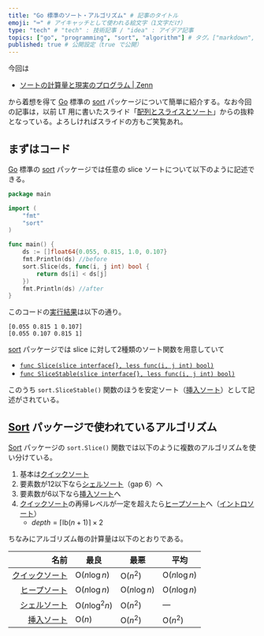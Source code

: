 ```yaml
---
title: "Go 標準のソート・アルゴリズム" # 記事のタイトル
emoji: "⌨" # アイキャッチとして使われる絵文字（1文字だけ）
type: "tech" # "tech" : 技術記事 / "idea" : アイデア記事
topics: ["go", "programming", "sort", "algorithm"] # タグ。["markdown", "rust", "aws"] のように指定する
published: true # 公開設定（true で公開）
---
```


今回は

- [ソートの計算量と現実のプログラム | Zenn](https://zenn.dev/satoru_takeuchi/articles/d66b8b69e0218d9f137e)

から着想を得て [Go] 標準の [sort] パッケージについて簡単に紹介する。なお今回の記事は，以前 LT 用に書いたスライド「[配列とスライスとソート](https://slide.baldanders.info/shimane-go-2020-02-13/)」からの抜粋となっている。よろしければスライドの方もご笑覧あれ。

## まずはコード

[Go] 標準の [sort] パッケージでは任意の slice ソートについて以下のように記述できる。

```go
package main

import (
	"fmt"
	"sort"
)

func main() {
	ds := []float64{0.055, 0.815, 1.0, 0.107}
	fmt.Println(ds) //before
	sort.Slice(ds, func(i, j int) bool {
		return ds[i] < ds[j]
	})
	fmt.Println(ds) //after
}
```

このコードの[実行結果](https://play.golang.org/p/GbV5WEu5Mic)は以下の通り。

```
[0.055 0.815 1 0.107]
[0.055 0.107 0.815 1]
```

[sort] パッケージでは slice に対して2種類のソート関数を用意していて

- [`func Slice(slice interface{}, less func(i, j int) bool)`](https://pkg.go.dev/sort#Slice)
- [`func SliceStable(slice interface{}, less func(i, j int) bool)`](https://pkg.go.dev/sort#SliceStable)

このうち `sort.SliceStable()` 関数のほうを安定ソート（[挿入ソート]）として記述がされている。

## [Sort][sort] パッケージで使われているアルゴリズム

[Sort][sort] パッケージの  `sort.Slice()` 関数では以下のように複数のアルゴリズムを使い分けている。

1. 基本は[クイックソート]
2. 要素数が12以下なら[シェルソート]（gap 6）へ
3. 要素数が6以下なら[挿入ソート]へ
4. [クイックソート]の再帰レベルが一定を超えたら[ヒープソート]へ（[イントロソート]）
    - $depth = \lceil \mathrm{lb}(n+1)\rceil\times 2$

ちなみにアルゴリズム毎の計算量は以下のとおりである。

|             名前 | 最良                     | 最悪                   | 平均                   |
| ----------------:| ------------------------ | ---------------------- | ---------------------- |
| [クイックソート] | $\mathrm{O}(n \log n)$   | $\mathrm{O}(n^2)$      | $\mathrm{O}(n \log n)$ |
|   [ヒープソート] | $\mathrm{O}(n \log n)$   | $\mathrm{O}(n \log n)$ | $\mathrm{O}(n \log n)$ |
|   [シェルソート] | $\mathrm{O}(n \log^2 n)$ | $\mathrm{O}(n^2)$      | &mdash;                |
|     [挿入ソート] | $\mathrm{O}(n)$          | $\mathrm{O}(n^2)$      | $\mathrm{O}(n^2)$      |

[Go]: https://golang.org/ "The Go Programming Language"
[sort]: https://pkg.go.dev/sort "sort package · go.dev"
[クイックソート]: https://en.wikipedia.org/wiki/Quicksort
[ヒープソート]: https://en.wikipedia.org/wiki/Heapsort
[シェルソート]: https://en.wikipedia.org/wiki/Shellsort
[イントロソート]: https://en.wikipedia.org/wiki/Introsort
[挿入ソート]: https://en.wikipedia.org/wiki/Insertion_sort
